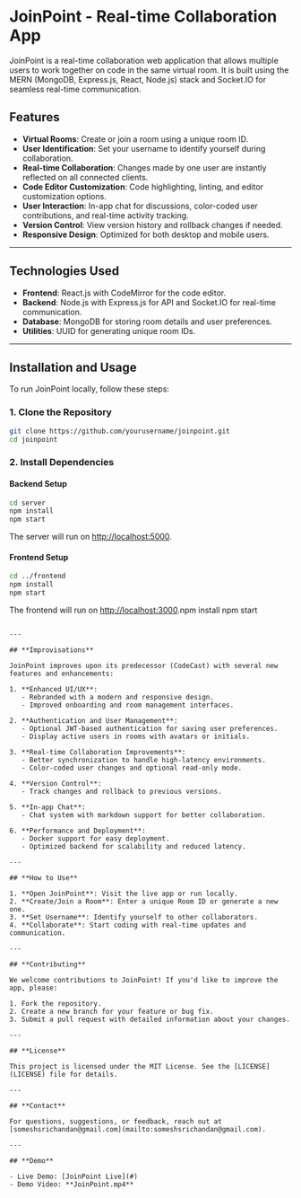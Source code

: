 # JoinPoint - Real-time Collaboration App

JoinPoint is a real-time collaboration web application that allows multiple users to work together on code in the same virtual room. It is built using the MERN (MongoDB, Express.js, React, Node.js) stack and Socket.IO for seamless real-time communication.

## **Features**

- **Virtual Rooms**: Create or join a room using a unique room ID.
- **User Identification**: Set your username to identify yourself during collaboration.
- **Real-time Collaboration**: Changes made by one user are instantly reflected on all connected clients.
- **Code Editor Customization**: Code highlighting, linting, and editor customization options.
- **User Interaction**: In-app chat for discussions, color-coded user contributions, and real-time activity tracking.
- **Version Control**: View version history and rollback changes if needed.
- **Responsive Design**: Optimized for both desktop and mobile users.

---

## **Technologies Used**

- **Frontend**: React.js with CodeMirror for the code editor.
- **Backend**: Node.js with Express.js for API and Socket.IO for real-time communication.
- **Database**: MongoDB for storing room details and user preferences.
- **Utilities**: UUID for generating unique room IDs.

---

## **Installation and Usage**

To run JoinPoint locally, follow these steps:

### **1. Clone the Repository**
```bash
git clone https://github.com/yourusername/joinpoint.git
cd joinpoint
```

### **2. Install Dependencies**

#### Backend Setup
```bash
cd server
npm install
npm start
```
The server will run on [http://localhost:5000](http://localhost:5000).

#### Frontend Setup
```bash
cd ../frontend
npm install
npm start
```
The frontend will run on [http://localhost:3000](http://localhost:3000).npm install
npm start
```

---

## **Improvisations**

JoinPoint improves upon its predecessor (CodeCast) with several new features and enhancements:

1. **Enhanced UI/UX**:
   - Rebranded with a modern and responsive design.
   - Improved onboarding and room management interfaces.

2. **Authentication and User Management**:
   - Optional JWT-based authentication for saving user preferences.
   - Display active users in rooms with avatars or initials.

3. **Real-time Collaboration Improvements**:
   - Better synchronization to handle high-latency environments.
   - Color-coded user changes and optional read-only mode.

4. **Version Control**:
   - Track changes and rollback to previous versions.

5. **In-app Chat**:
   - Chat system with markdown support for better collaboration.

6. **Performance and Deployment**:
   - Docker support for easy deployment.
   - Optimized backend for scalability and reduced latency.

---

## **How to Use**

1. **Open JoinPoint**: Visit the live app or run locally.
2. **Create/Join a Room**: Enter a unique Room ID or generate a new one.
3. **Set Username**: Identify yourself to other collaborators.
4. **Collaborate**: Start coding with real-time updates and communication.

---

## **Contributing**

We welcome contributions to JoinPoint! If you'd like to improve the app, please:

1. Fork the repository.
2. Create a new branch for your feature or bug fix.
3. Submit a pull request with detailed information about your changes.

---

## **License**

This project is licensed under the MIT License. See the [LICENSE](LICENSE) file for details.

---

## **Contact**

For questions, suggestions, or feedback, reach out at [someshsrichandan@gmail.com](mailto:someshsrichandan@gmail.com).

---

## **Demo**

- Live Demo: [JoinPoint Live](#)
- Demo Video: **JoinPoint.mp4**

